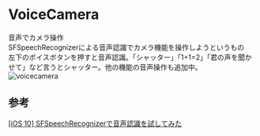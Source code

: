 # VoiceCamera
音声でカメラ操作  
SFSpeechRecognizerによる音声認識でカメラ機能を操作しようというもの  
左下のボイスボタンを押すと音声認識。「シャッター」「1+1=2」「君の声を聞かせて」など言うとシャッター。他の機能の音声操作も追加中。  
![voicecamera](https://cloud.githubusercontent.com/assets/17490886/24769523/ce8381c8-1b41-11e7-824e-23ffca08e64a.gif)  
## 参考
[[iOS 10] SFSpeechRecognizerで音声認識を試してみた](http://dev.classmethod.jp/smartphone/iphone/try-ios10-speech-recognizer/)

